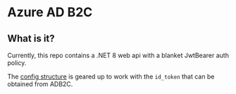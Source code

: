 # Azure AD B2C
## What is it?
Currently, this repo contains a .NET 8 web api with a blanket JwtBearer auth policy.

The [config structure](AzureB2CDemo.Api/appsettings.json#L10-L12) is geared up to work with the `id_token` that can be obtained from ADB2C.